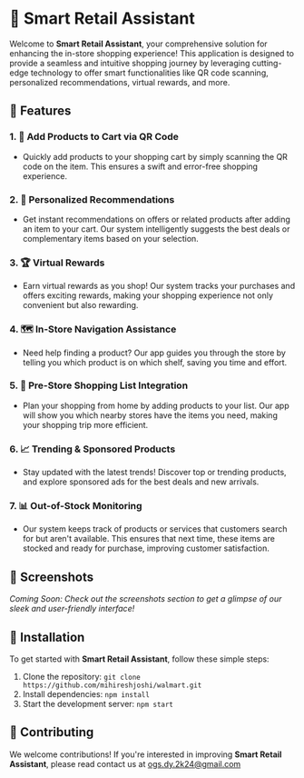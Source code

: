 # 🛒 Smart Retail Assistant

Welcome to **Smart Retail Assistant**, your comprehensive solution for enhancing the in-store shopping experience! This application is designed to provide a seamless and intuitive shopping journey by leveraging cutting-edge technology to offer smart functionalities like QR code scanning, personalized recommendations, virtual rewards, and more.

## 🚀 Features

### 1. 📱 Add Products to Cart via QR Code
- Quickly add products to your shopping cart by simply scanning the QR code on the item. This ensures a swift and error-free shopping experience.

### 2. 🎯 Personalized Recommendations
- Get instant recommendations on offers or related products after adding an item to your cart. Our system intelligently suggests the best deals or complementary items based on your selection.

### 3. 🏆 Virtual Rewards
- Earn virtual rewards as you shop! Our system tracks your purchases and offers exciting rewards, making your shopping experience not only convenient but also rewarding.

### 4. 🗺️ In-Store Navigation Assistance
- Need help finding a product? Our app guides you through the store by telling you which product is on which shelf, saving you time and effort.

### 5. 📝 Pre-Store Shopping List Integration
- Plan your shopping from home by adding products to your list. Our app will show you which nearby stores have the items you need, making your shopping trip more efficient.

### 6. 📈 Trending & Sponsored Products
- Stay updated with the latest trends! Discover top or trending products, and explore sponsored ads for the best deals and new arrivals.

### 7. 📊 Out-of-Stock Monitoring
- Our system keeps track of products or services that customers search for but aren't available. This ensures that next time, these items are stocked and ready for purchase, improving customer satisfaction.

## 📸 Screenshots

*Coming Soon: Check out the screenshots section to get a glimpse of our sleek and user-friendly interface!*

## 🔧 Installation

To get started with **Smart Retail Assistant**, follow these simple steps:

1. Clone the repository: `git clone https://github.com/mihireshjoshi/walmart.git`
2. Install dependencies: `npm install`
3. Start the development server: `npm start`


## 🤝 Contributing

We welcome contributions! If you're interested in improving **Smart Retail Assistant**, please read contact us at ogs.dy.2k24@gmail.com


